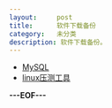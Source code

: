```yaml
---
layout:     post
title:      软件下载备份
category:   未分类
description: 软件下载备份。
---
```


* [MySQL][]
* [linux压测工具][]

**---EOF---**

[MySQL]:   http://downloads.mysql.com/archives.php "MySQL下载"
[linux压测工具]:   http://people.seas.harvard.edu/~apw/stress/ "linux压测工具"
